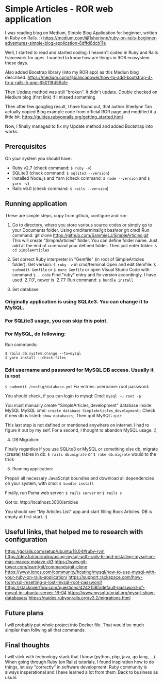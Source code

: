 # Simple Articles - ROR web application

I was reading blog on Medium, Simple Blog Application for beginner, written in Ruby on Rails. :)
https://medium.com/@1sherlynn/ruby-on-rails-beginner-adventures-simple-blog-application-6dffd6dcb11a

Well, I started to read and started coding. I heaven't coded in Ruby and Rails framework for ages. I wanted to know how are things in ROR ecosystem these days.

Also added Boostrap library (into my ROR app) as this Mediun blog described:
https://medium.com/@biancapower/how-to-add-bootstrap-4-to-a-rails-5-app-650118459a1e

Then Update method was still "broken". It didn't update. Double checked on Medium blog (first link) if I missed something.

Then after few googling result, I have found out, that author Sherlynn Tan actually copied Blog example code from official ROR page and modified it a little bit.
https://guides.rubyonrails.org/getting_started.html

Now, I finally managed to fix my Update method and added Bootstrap into works.

## Prerequisites

On your system you should have:
- Ruby v2.7 (check command: ```$ ruby -v```)
- SQLite3 (check command: ```$ sqlite3 --version```)
- Installed Node.js and Yarn (check command: ```$ node --version``` and ```$ yarn -v```)
- Rails v6.0 (check command: ```$ rails --version```)


## Running application

These are simple steps, copy from github, configure and run:
1. Go to directory, where you store various source codes or simply go to your Documents folder. Using cmd/terminal/git bash(or git cmd)
Run command: git clone https://github.com/SammieLJ/SimpleArticles.git
This will create "SimpleArticles" folder. You can define folder name. Just add at the end of command your defined folder.
Then just enter folder: ```$ cd SimpleArticles```

2. Set correct Ruby interpreter in "Gemfile" (in root of SimpleArticles folder).
Get version: ```$ ruby -v``` in cmd/terminal
Open and edit Gemfile: ```$ sudoedit Gemfile``` or ```$ nano Gemfile``` or open Visual Studio Code with command ```$ . code```
Find "ruby" entry and fix version accordingly. I have used '2.7.0', newer is '2.7.1'
Run command: ```$ bundle install```

3. Set database
### Originally application is using SQLite3. You can change it to MySQL.

### For SQLite3 usage, you can skip this point.

### For MySQL, do following:
Run commands: 
```
$ rails db:system:change --to=mysql
$ yarn install --check-files
```

### Edit username and password for MySQL DB access. Usually it is root
```$ sudoedit /config/database.yml```
Fix entries:
username: root
password: <your-defined-password>

You should check, if you can login to mysql:
Cmd: ```mysql -u root -p```

You must manually create "SimpleArticles_development" database inside MySQL
MySQL cmd: 
```create database SimpleArticles_development;```
Check if new db is listed: ```show databases;```
Then quit MySQL: ```quit```

This last step is not defined or mentioned anywhere on internet. I had to figure it out by my self. For a second, I thought to abandon MySQL usage. :)

4. DB Migration:

Finally regardles if you use SQLite3 or MySQL or something else db,
migrate (create) tables in db: ```$ rails db:migrate``` or ```$ rake db:migrate``` would to the trick

5. Running application:

Prepair all necessary JavaScript boundles and download all dependencies on your system,
with cmd: ```$ bundle install```

Finally, run Puma web server: ```$ rails server``` or ```$ rails s```

Got to: http://localhost:3000/articles

You should see "My Articles List" app and start filling Book Articles. DB is empty at first start. :)

## Useful links, that helped me to research with configuration

https://gorails.com/setup/ubuntu/18.04#ruby-rvm
https://dev.to/morinoko/using-mysql-with-rails-6-and-installing-mysql-on-mac-macos-mojave-di3
https://www.git-tower.com/learn/git/commands/git-clone
https://www.ionos.com/community/hosting/mysql/how-to-use-mysql-with-your-ruby-on-rails-application/
https://support.rackspace.com/how-to/mysql-resetting-a-lost-mysql-root-password/
https://stackoverflow.com/questions/42421585/default-password-of-mysql-in-ubuntu-server-16-04
https://www.mysqltutorial.org/mysql-show-databases/
https://guides.rubyonrails.org/v3.2/migrations.html

## Future plans

I will probably put whole project into Docker file. That would be much simpler than follwing all that commands.

## Final thoughts

I will stick with technology stack that I know (python, php, java, go lang, ...). When going through Ruby (on Rails) tutorials, I found inspiration how to do things, let say "correctly" in software development. Ruby community is always insperational and I have learned a lot from them. Back to business as usual.

